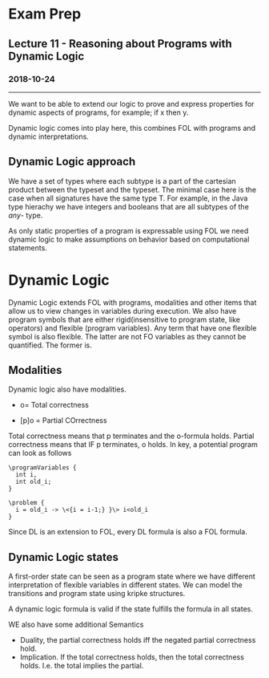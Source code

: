 # Exam Prep
## Lecture 11 - Reasoning about Programs with Dynamic Logic
### 2018-10-24
---
We want to be able to extend our logic to prove and express properties for dynamic aspects of programs, for example; if x then y.

Dynamic logic comes into play here, this combines FOL with programs and dynamic interpretations.

## Dynamic Logic approach
We have a set of types where each subtype is a part of the cartesian product between the typeset and the typeset. The minimal case here is the case when all signatures have the same type T. For example, in the Java type hierachy we have integers and booleans that are all subtypes of the *any*- type.

As only static properties of a program is expressable using FOL we need dynamic logic to make assumptions on behavior based on computational statements.

# Dynamic Logic
Dynamic Logic extends FOL with programs, modalities and other items that allow us to view changes in variables during execution. We also have program symbols that are either rigid(insensitive to program state, like operators) and flexible (program variables).  Any term that have one flexible symbol is also flexible. The latter are not FO variables as they cannot be quantified. The former is.

## Modalities
Dynamic logic also have modalities.
* <p> o= Total correctness
* [p]o = Partial COrrectness

Total correctness means that p terminates and the o-formula holds. Partial correctness means that IF p terminates, o holds. In key, a potential program can look as follows

```
\programVariables {
  int i,
  int old_i;
}

\problem {
  i = old_i -> \<{i = i-1;} }\> i<old_i
}
```

Since DL is an extension to FOL, every DL formula is also a FOL formula.

## Dynamic Logic states
A first-order state can be seen as a program state where we have different interpretation of flexible variables in different states. We can model the transitions and program state using kripke structures.

A dynamic logic formula is valid if the state fulfills the formula in all states.

WE also have some additional Semantics
* Duality, the partial  correctness holds iff the negated partial correctness hold.
* Implication. If the total correctness holds, then the total correctness holds. I.e. the total implies the partial.
